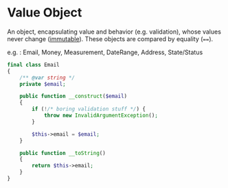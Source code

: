 # Value Object

An object, encapsulating value and behavior (e.g. validation), whose values never change
([immutable](https://en.wikipedia.org/w/index.php?title=Immutable_object)). These objects are compared by equality
(`==`).

e.g. : Email, Money, Measurement, DateRange, Address, State/Status

```php
final class Email
{
    /** @var string */
    private $email;

    public function __construct($email)
    {
        if (!/* boring validation stuff */) {
            throw new InvalidArgumentException();
        }

        $this->email = $email;
    }

    public function __toString()
    {
        return $this->email;
    }
}
```
